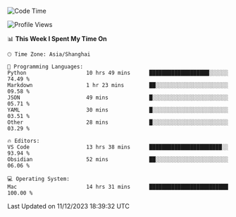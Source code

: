 <!--START_SECTION:waka-->
![Code Time](http://img.shields.io/badge/Code%20Time-266%20hrs%2017%20mins-blue)

![Profile Views](http://img.shields.io/badge/Profile%20Views-0-blue)

📊 **This Week I Spent My Time On** 

```text
🕑︎ Time Zone: Asia/Shanghai

💬 Programming Languages: 
Python                   10 hrs 49 mins      ███████████████████░░░░░░   74.49 % 
Markdown                 1 hr 23 mins        ██░░░░░░░░░░░░░░░░░░░░░░░   09.58 % 
JSON                     49 mins             █░░░░░░░░░░░░░░░░░░░░░░░░   05.71 % 
YAML                     30 mins             █░░░░░░░░░░░░░░░░░░░░░░░░   03.51 % 
Other                    28 mins             █░░░░░░░░░░░░░░░░░░░░░░░░   03.29 % 

🔥 Editors: 
VS Code                  13 hrs 38 mins      ███████████████████████░░   93.94 % 
Obsidian                 52 mins             ██░░░░░░░░░░░░░░░░░░░░░░░   06.06 % 

💻 Operating System: 
Mac                      14 hrs 31 mins      █████████████████████████   100.00 % 
```


 Last Updated on 11/12/2023 18:39:32 UTC
<!--END_SECTION:waka-->